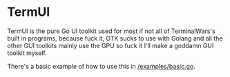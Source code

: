 # TermUI

TermUI is the pure Go UI toolkit used for most if not all of TerminalWars's built in programs, because fuck it, GTK sucks to use with Golang and all the other GUI toolkits mainly use the GPU so fuck it I'll make a goddamn GUI toolkit myself.

There's a basic example of how to use this in [/examples/basic.go](https://github.com/Terminal-Wars/TermUI/blob/master/examples/basic.go).
